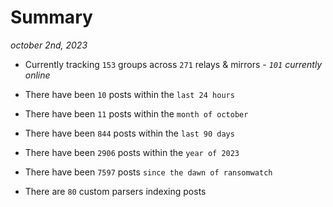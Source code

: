 
# Summary
_october 2nd, 2023_

- Currently tracking `153` groups across `271` relays & mirrors - _`101` currently online_

- There have been `10` posts within the `last 24 hours`

- There have been `11` posts within the `month of october`

- There have been `844` posts within the `last 90 days`

- There have been `2906` posts within the `year of 2023`

- There have been `7597` posts `since the dawn of ransomwatch`

- There are `80` custom parsers indexing posts
